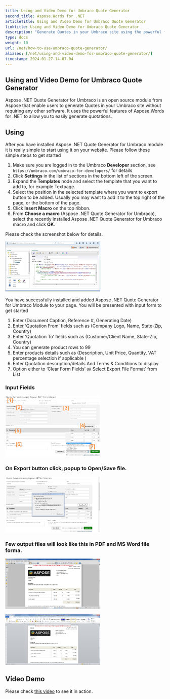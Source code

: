 ```yaml
---
title: Using and Video Demo for Umbraco Quote Generator
second_title: Aspose.Words for .NET
articleTitle: Using and Video Demo for Umbraco Quote Generator
linktitle: Using and Video Demo for Umbraco Quote Generator
description: "Generate Quotes in your Umbraco site using the powerful features of Aspose.Words for .NET in C#."
type: docs
weight: 10
url: /net/how-to-use-umbraco-quote-generator/
aliases: [/net/using-and-video-demo-for-umbraco-quote-generator/]
timestamp: 2024-01-27-14-07-04
---
```


## Using and Video Demo for Umbraco Quote Generator

Aspose .NET Quote Generator for Umbraco is an open source module from Aspose that enable users to generate Quotes in your Umbraco site without requiring any other software. It uses the powerful features of Aspose.Words for .NET to allow you to easily generate quotations.

## Using

After you have installed Aspose .NET Quote Generator for Umbraco module it is really simple to start using it on your website. Please follow these simple steps to get started

1. Make sure you are logged in to the Umbraco **Developer** section, see `https://umbraco.com/umbraco-for-developers/` for details
1. Click **Settings** in the list of sections in the bottom left of the screen.
1. Expand the **Templates** node and select the template that you want to add to, for example Textpage.
1. Select the position in the selected template where you want to export button to be added. Usually you may want to add it to the top right of the page, or the bottom of the page.
1. Click **Insert Macro** on the top ribbon.
1. From **Choose a macro** (Aspose .NET Quote Generator for Umbraco), select the recently installed Aspose .NET Quote Generator for Umbraco macro and click **OK**.

Please check the screenshot below for details.

![using-and-video-demo-for-umbraco-quote-generator-1](1)

You have successfully installed and added Aspose .NET Quote Generator for Umbraco Module to your page. You will be presented with input form to get started

1. Enter (Document Caption, Reference #, Generating Date)
1. Enter ‘Quotation From’ fields such as (Company Logo, Name, State-Zip, Country)
1. Enter ‘Quotation To’ fields such as (Customer/Client Name, State-Zip, Country)
1. You can generate product rows to 99
1. Enter products details such as (Description, Unit Price, Quantity, VAT percentage selection if applicable )
1. Enter Quotation description/details And Terms & Conditions to display
1. Option either to ‘Clear Form Fields’ `OR` Select Export File Format’ from List

### Input Fields

![using-and-video-demo-for-umbraco-quote-generator-2](2)

### On Export button click, popup to Open/Save file.

![using-and-video-demo-for-umbraco-quote-generator-3](3)

### Few output files will look like this in PDF and MS Word file forma.

![using-and-video-demo-for-umbraco-quote-generator-4](4)

![using-and-video-demo-for-umbraco-quote-generator-5](5)

## Video Demo

Please check [this video](https://www.youtube.com/watch?v=HwBVEyWykrg) to see it in action.
